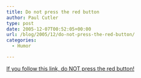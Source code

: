 ```yaml
---
title: Do not press the red button
author: Paul Cutler
type: post
date: 2005-12-07T00:52:05+00:00
url: /blog/2005/12/do-not-press-the-red-button/
categories:
  - Humor

---
```

[If you follow this link, do NOT press the red button!][1]

 [1]: http://www.85qm.de/up/BigRedButton.swf